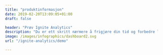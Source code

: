 ```yaml
---
title: "produktinformasjon"
date: 2019-02-20T13:09:05+01:00
draft: false

header: "Prøv Ignite Analytics"
description: "Du er ett skritt nærmere å frigjøre din tid og forbedre lønnsomheten for din virksomhet!"
image: /images/infographics/dashboard2.svg
url: "/ignite-analytics/demo"

---
```


<script charset="utf-8" type="text/javascript" src="//js.hsforms.net/forms/shell.js"></script>

<script>

  hbspt.forms.create({

                portalId: "4304957",

                formId: "ec8bea86-3863-47f8-87f4-5130968cd023"

});

</script>